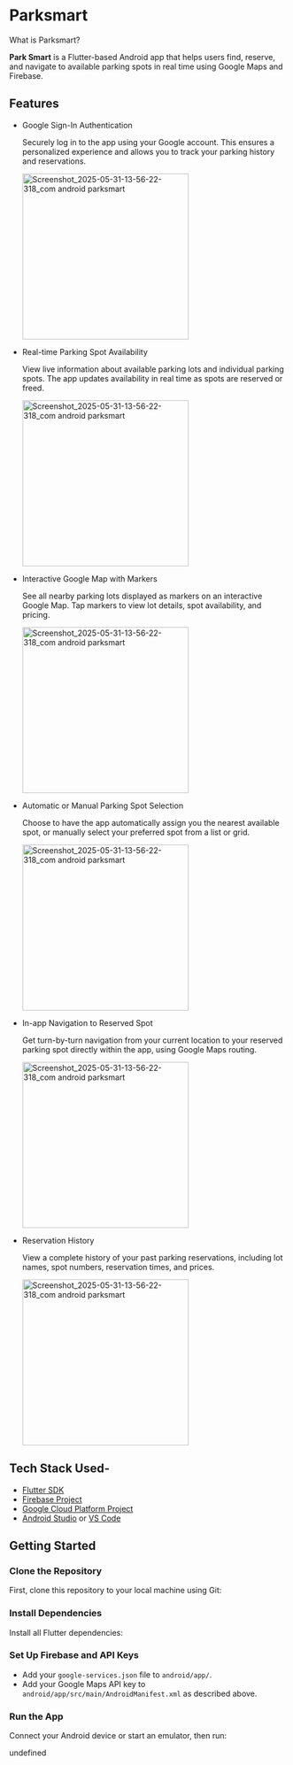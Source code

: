 # Parksmart

What is Parksmart?

**Park Smart** is a Flutter-based Android app that helps users find, reserve, and navigate to available parking spots in real time using Google Maps and Firebase.

## Features

- Google Sign-In Authentication
  
  Securely log in to the app using your Google account. This ensures a personalized experience and allows you to track your parking history and reservations.
  
  <img src="https://github.com/user-attachments/assets/5bad9261-5fc3-4b93-99c0-4d17c57ff63b" width="300" alt="Screenshot_2025-05-31-13-56-22-318_com android parksmart" />

  
- Real-time Parking Spot Availability
  
  View live information about available parking lots and individual parking spots. The app updates availability in real time as spots are reserved or freed.

  <img src="https://github.com/user-attachments/assets/8d23fca5-81e7-4332-8668-36794e5b2fdd" width="300" alt="Screenshot_2025-05-31-13-56-22-318_com android parksmart" />

  
- Interactive Google Map with Markers
  
  See all nearby parking lots displayed as markers on an interactive Google Map. Tap markers to view lot details, spot availability, and pricing.

  <img src="https://github.com/user-attachments/assets/2a6eefed-0897-4cfc-aec7-9843a44ad993" width="300" alt="Screenshot_2025-05-31-13-56-22-318_com android parksmart" />
  
- Automatic or Manual Parking Spot Selection
  
  Choose to have the app automatically assign you the nearest available spot, or manually select your preferred spot from a list or grid.

  <img src="https://github.com/user-attachments/assets/90b2d032-f1d3-46ae-b54c-1bd3eb125f20" width="300" alt="Screenshot_2025-05-31-13-56-22-318_com android parksmart" />
  
- In-app Navigation to Reserved Spot
  
  Get turn-by-turn navigation from your current location to your reserved parking spot directly within the app, using Google Maps routing.

  <img src="https://github.com/user-attachments/assets/e2a8a97c-0df4-49fb-a673-10b32082561f" width="300" alt="Screenshot_2025-05-31-13-56-22-318_com android parksmart" />
  
- Reservation History
  
  View a complete history of your past parking reservations, including lot names, spot numbers, reservation times, and prices.

  <img src="https://github.com/user-attachments/assets/ce3ea176-4865-42dc-bf1b-674c008290bb" width="300" alt="Screenshot_2025-05-31-13-56-22-318_com android parksmart" />

  

## Tech Stack Used-

- [Flutter SDK](https://flutter.dev/docs/get-started/install)
- [Firebase Project](https://console.firebase.google.com/)
- [Google Cloud Platform Project](https://console.cloud.google.com/)
- [Android Studio](https://developer.android.com/studio) or [VS Code](https://code.visualstudio.com/)

## Getting Started

### Clone the Repository

First, clone this repository to your local machine using Git:


### Install Dependencies

Install all Flutter dependencies:


### Set Up Firebase and API Keys

- Add your `google-services.json` file to `android/app/`.
- Add your Google Maps API key to `android/app/src/main/AndroidManifest.xml` as described above.

### Run the App

Connect your Android device or start an emulator, then run:

undefined
